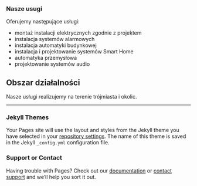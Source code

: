 ### Nasze usugi

Oferujemy następujące usługi:
* montaż instalacji elektrycznych zgodnie z projektem
* instalacja systemów alarmowych
* instalacja automatyki budynkowej
* instalacja i projektowanie systemów Smart Home
* automatyka przemysłowa
* projektowanie systemów audio

## Obszar działalności

Nasze usługi realizujemy na terenie trójmiasta i okolic.

-------------------------------------------------------------------------------------------------------

### Jekyll Themes

Your Pages site will use the layout and styles from the Jekyll theme you have selected in your [repository settings](https://github.com/magnetoField/TechnoElektro/settings). The name of this theme is saved in the Jekyll `_config.yml` configuration file.

### Support or Contact

Having trouble with Pages? Check out our [documentation](https://help.github.com/categories/github-pages-basics/) or [contact support](https://github.com/contact) and we’ll help you sort it out.
